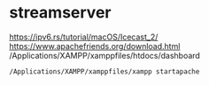 # streamserver
https://ipv6.rs/tutorial/macOS/Icecast_2/
https://www.apachefriends.org/download.html
/Applications/XAMPP/xamppfiles/htdocs/dashboard
```
/Applications/XAMPP/xamppfiles/xampp startapache
```
